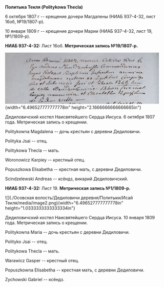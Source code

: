 **Политыка Текля (Politykowa Thecla)**

6 октября 1807 г -- крещение дочери Магдалены (НИАБ 937-4-32, лист 16об,
№19/1807-р).

10 января 1809 г -- крещение дочери Марии (НИАБ 937-4-32, лист 19,
№1/1809-р).

**НИАБ 937-4-32:** Лист 16об. **Метрическая запись №19/1807-р.**

![](./media/cc3e094058d6113a8f44bf0821923247b127d843.png){width="6.496527777777778in"
height="2.1666666666666665in"}

Дедиловичский костел Наисвятейшего Сердца Иисуса. 6 октября 1807 года.
Метрическая запись о крещении.

Politykowna Magdalena -- дочь крестьян с деревни Дедиловичи.

Polityka Jsai -- отец.

Politykowa Thecla -- мать.

Woronowicz Karpiey -- крестный отец.

Popuszkowa Elisabetha -- крестная мать, с деревни Дедиловичи.

Scindzelewski Andreas -- ксёндз, викарий Дедиловичский.

**НИАБ 937-4-32:** Лист 19. **Метрическая запись №1/1809-р.**

![](./Осовская волость/Дедиловичи деревня/Политыки/Исай Текля/media/image2.png){width="6.496527777777778in"
height="1.0333333333333334in"}

Дедиловичский костел Наисвятейшего Сердца Иисуса. 10 января 1809 года.
Метрическая запись о крещении.

Politykowna Maria -- дочь крестьян с деревни Дедиловичи.

Polityko Jsai -- отец.

Politykowa Thecla -- мать.

Warawicz Gasper -- крестный отец.

Popuszkowna Elisabetha -- крестная мать, с деревни Дедиловичи.

Zychowski Gabriel -- ксёндз.
